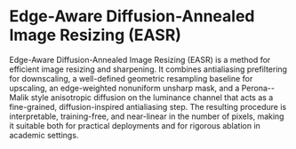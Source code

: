 # Edge-Aware Diffusion-Annealed Image Resizing (EASR)
Edge-Aware Diffusion-Annealed Image Resizing (EASR) is a method for efficient image resizing and sharpening. It combines antialiasing prefiltering for downscaling, a well-defined geometric resampling baseline for upscaling, an edge-weighted nonuniform unsharp mask, and a Perona--Malik style anisotropic diffusion on the luminance channel that acts as a fine-grained, diffusion-inspired antialiasing step. The resulting procedure is interpretable, training-free, and near-linear in the number of pixels, making it suitable both for practical deployments and for rigorous ablation in academic settings.
